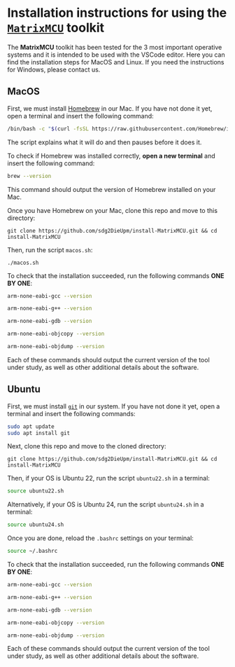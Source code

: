 # Installation instructions for using the [`MatrixMCU`](https://github.com/sdg2DieUpm/MatrixMCU) toolkit

The **MatrixMCU** toolkit has been tested for the 3 most important operative systems and it is intended to be used with the VSCode editor. Here you can find the installation steps for MacOS and Linux. If you need the instructions for Windows, please contact us.

## MacOS

First, we must install [Homebrew](https://brew.sh) in our Mac.
If you have not done it yet, open a terminal and insert the following command:
```bash
/bin/bash -c "$(curl -fsSL https://raw.githubusercontent.com/Homebrew/install/HEAD/install.sh)"
```
The script explains what it will do and then pauses before it does it.

To check if Homebrew was installed correctly, **open a new terminal** and insert the following command:
```bash
brew --version
```
This command should output the version of Homebrew installed on your Mac.

Once you have Homebrew on your Mac, clone this repo and move to this directory:
```
git clone https://github.com/sdg2DieUpm/install-MatrixMCU.git && cd install-MatrixMCU
```
Then, run the script `macos.sh`:
```
./macos.sh
```

To check that the installation succeeded, run the following commands **ONE BY ONE**:
```bash
arm-none-eabi-gcc --version
```
```bash
arm-none-eabi-g++ --version
```
```bash
arm-none-eabi-gdb --version
```
```bash
arm-none-eabi-objcopy --version
```
```bash
arm-none-eabi-objdump --version
```
Each of these commands should output the current version of the tool under study, as well as other additional details about the software.

## Ubuntu

First, we must install [`git`](https://git-scm.com) in our system.
If you have not done it yet, open a terminal and insert the following commands:
```bash
sudo apt update
sudo apt install git
```

Next, clone this repo and move to the cloned directory:
```
git clone https://github.com/sdg2DieUpm/install-MatrixMCU.git && cd install-MatrixMCU
```
Then, if your OS is Ubuntu 22, run the script `ubuntu22.sh` in a terminal:
```bash
source ubuntu22.sh
```
Alternatively, if your OS is Ubuntu 24, run the script `ubuntu24.sh` in a terminal:
```bash
source ubuntu24.sh
```
Once you are done, reload the `.bashrc` settings on your terminal:
```bash
source ~/.bashrc
```
To check that the installation succeeded, run the following commands **ONE BY ONE**:
```bash
arm-none-eabi-gcc --version
```
```bash
arm-none-eabi-g++ --version
```
```bash
arm-none-eabi-gdb --version
```
```bash
arm-none-eabi-objcopy --version
```
```bash
arm-none-eabi-objdump --version
```
Each of these commands should output the current version of the tool under study, as well as other additional details about the software.

<!-- 
## Windows with WSL

For Windows, we will use the Windows Subsystem for Linux (WSL).
WSL allows developers to install a Linux distribution (such as Ubuntu, OpenSUSE, Kali, Debian, Arch Linux, etc.) and use Bash applications, utilities and command line tools directly on Windows, unmodified, without the overhead of a traditional virtual machine or dual-boot configuration.

First, open Windows PowerShell as an administrator by right-clicking and selecting "Run as administrator". Next, insert the following command to install WSL:
```
wsl --install
```
Once it is done (it might take a while), you must restart your PC to apply all the changes.

Now, we have WSL with the latest version of Ubuntu installed in our machine.
If you search "Ubuntu" in your applications, you will find an executable that runs an Ubuntu shell on top of WSL.
You will find more information about how to configure your WSL development environment [here](https://learn.microsoft.com/es-es/windows/wsl/setup/environment?source=recommendations).

Next, open an Ubuntu terminal. The first time, it will take some time to install the operating system.
You must also create a new user for the Ubuntu subsystem.
This step is only done once, so **make sure to remember the user name and the password**, as you will need to provide them every time you open a new Ubuntu terminal.

### Connecting USB Devices to WSL

In this course, we will need to connect our STM32 board to WSL.
This is not available by default in WSL, so we need to install `usbipd-win` first.
To do so, download the `.msi` installer file from [the latest version of `usbipd-win`](https://github.com/dorssel/usbipd-win/releases) and run it.
You will need to restart your PC to apply the required changes.

Next, we need to configure our Ubuntu WSL instance to allow connecting USB devices.
Open an Ubuntu terminal and run the following commands:
```bash
sudo apt update
sudo apt install linux-tools-generic hwdata
sudo update-alternatives --install /usr/local/bin/usbip usbip /usr/lib/linux-tools/*-generic/usbip 20
```

We already installed all the required dependencies.
Next, to connect an USB device to WSL, we must follow these steps:
1. Make sure that you have an Ubuntu terminal running. Otherwise, it will not be possible to attach any USB device.
2. Open Windows PowerShell. The first time you do this process, you will need to run it as an administrator by right-clicking and selecting "Run as administrator"
3. Run the following command **in the Windows PowerShell** to check all the USB devices connected to Windows:
```
usbipd wsl list
```
If you have your STM32 board connected, you will see something like:
```
BUSID   VID:PID     DEVICE                                                          STATE
(...)
1-4     0483:374b   ST-Link Debug, Dispositivo de almacenamiento USB, STMicro...    Not attached
(...)
```
The ST-Link Debug is the USB controller of our STM32 board. Note down the `VID:PID` field (in this example, `0483:374b`. In your case, the number may differ).
We will need it to identify which USB device we want to attach to WSL.

4. Run the following command **in the Windows PowerShell** to connect the USB device to your Ubuntu system:
```
usbipd wsl attach -a -i 0483:374b
```
Make sure that you insert the correct hardware number for your board!
If the number does not coincide with this example, you will need to modify the command.
If everything went well, your PowerShell terminal will prompt something like this:
```
usbpid: info: Device with hardware-id <VID-PID> found at busid <BUSID>.
usbpid info: Starting endless attach loop; press Ctrl+C to quit.
Attached
```
Leave the PowerShell terminal open. It will make sure to keep your board connected to Ubuntu.
You can close it after closing the Ubuntu terminal.

5. To make sure that your board is connected to Ubuntu, run the following command **In the Ubuntu terminal**:
```
lsusb
```
You should be able to see your ST-Link Debug probe connected to your Ubuntu terminal.

### Installing the Dependencies on the Ubuntu Subsytem

Next, follow the installation instructions for Ubuntu **from the Ubuntu terminal**, not the Windows PowerShell.
-->
